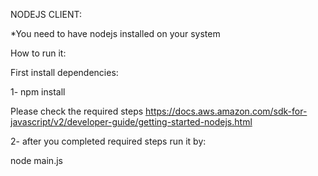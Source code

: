 NODEJS CLIENT:

*You need to have nodejs installed on your system

How to run it:

First install dependencies:

1- npm install

Please check the required steps
https://docs.aws.amazon.com/sdk-for-javascript/v2/developer-guide/getting-started-nodejs.html

2- after you completed required steps run it by:

node main.js